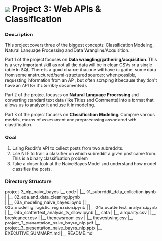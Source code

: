 # ![](https://ga-dash.s3.amazonaws.com/production/assets/logo-9f88ae6c9c3871690e33280fcf557f33.png) Project 3: Web APIs & Classification

### Description

This project covers three of the biggest concepts: Classification Modeling, Natural Language Processing and Data Wrangling/Acquisition.

Part 1 of the project focuses on **Data wrangling/gathering/acquisition**. This is a very important skill as not all the data will be in clean CSVs or a single table in SQL.  There is a good chance that one will have to gather some data from some unstructured/semi-structured sources; when possible, requesting information from an API, but often scraping it because they don't have an API (or it's terribly documented).

Part 2 of the project focuses on **Natural Language Processing** and converting standard text data (like Titles and Comments) into a format that allows us to analyze it and use it in modeling.

Part 3 of the project focuses on **Classification Modeling**.  Compare various models, means of assessment and preprocessing associated with classification.

### Goal
1. Using Reddit's API to collect posts from two subreddits.
2. Use NLP to train a classifier on which subreddit a given post came from. This is a binary classification problem.
3. Take a closer look at the Naive Bayes Model and understand how model classifies the posts.


### Directory Structure

project-3_nlp_naive_bayes
|__ code
|   |__ 01_subreddit_data_collection.ipynb   
|   |__ 02_eda_and_data_cleaning.ipynb   
|   |__ 03a_modeling_naive_bayes.ipynb
|   |__ 03b_modeling_logistic_regression.ipynb 
|   |__ 04a_scattertext_analysis.ipynb
|   |__ 04b_scattertext_analysis_tv_show.ipynb 
|__ data
|   |__ airquality.csv
|   |__ brestcancer.csv
|   |__ thenewsroom.csv
|   |__ thewestwing.csv
|__ project_3_presentation_naive_bayes_nlp.pdf
|__ project_3_presentation_naive_bayes_nlp.pptx
|__ EXECUTIVE_SUMMARY.md 
|__ README.md 
